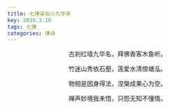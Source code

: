 ```yaml
---
title: 七律采石小九华寺
key: 2019.3.10
tags: 七律
categories: 律诗
---
```


<p align="center">古剎红墙九华名，拜佛香客木鱼听。
</p>
<p align="center">竹迷山秀依石壑，莲爱水清傍塘泓。
</p>
<p align="center">物相是因身得法，涅槃成果心为空。
</p>
<p align="center">禅声妙境我未悟，只怨无知不懂情。
</p>
<p align="center"></br>
</p>
